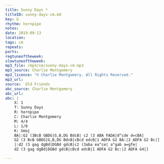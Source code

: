 ```yaml
---
title: Sunny Days *
titleID: sunny-days-cm.md
key: G
rhythm: hornpipe
notes:
date: 2019-09-13
location:
tags: cm
repeats:
parts:
regtuneoftheweek:
slowtuneoftheweek:
mp3_file: /mp3/cm/sunny-days-cm.mp3
mp3_source: Charlie Montgomery
mp3_licence: "© Charlie Montgomery. All Rights Reserved."
mp3_url:
source:  Old Friends
abc_source: Charlie Montgomery
abc_url:
abc: |
    X: 1
    T: Sunny Days
    R: hornpipe
    C: Charlie Montgomery
    M: 4/4
    L: 1/8
    K: Gmaj
    BA|:G2 (3BcB GBDG|G,B,DG BdcB| c2 (3 ABA FADA|d^cde d=cBA|
    G2 (3 BcB GBDG|G,B,DG BdcB|cBcd edcB|1 ADFA G2 BA:|2 ADFA G2 Bc|]
    |:d2 (3 gag dgBd|DGBd gdcB|c2 (3aba ea^ce| a^gab a=gfe|
    d2 (3 gag dgBd|DGBd gdcB|cBcd edcB|1 ADFA G2 Bc:|2 ADFA G4|]

---
```

